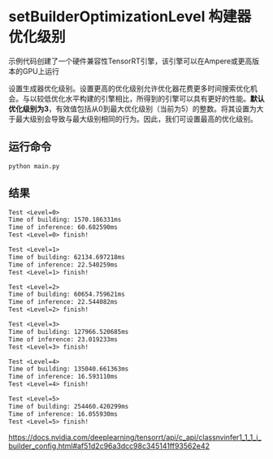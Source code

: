 # setBuilderOptimizationLevel 构建器优化级别    

示例代码创建了一个硬件兼容性TensorRT引擎，该引擎可以在Ampere或更高版本的GPU上运行      

设置生成器优化级别。设置更高的优化级别允许优化器花费更多时间搜索优化机会。与以较低优化水平构建的引擎相比，所得到的引擎可以具有更好的性能。**默认优化级别为3**，有效值包括从0到最大优化级别（当前为5）的整数。将其设置为大于最大级别会导致与最大级别相同的行为。因此，我们可设置最高的优化级别。  

## 运行命令  

```shell
python main.py
```

## 结果    

```txt
Test <Level=0>
Time of building: 1570.186331ms
Time of inference: 60.682590ms
Test <Level=0> finish!

Test <Level=1>
Time of building: 62134.697218ms
Time of inference: 22.540259ms
Test <Level=1> finish!

Test <Level=2>
Time of building: 60654.759621ms
Time of inference: 22.544082ms
Test <Level=2> finish!

Test <Level=3>
Time of building: 127966.520685ms
Time of inference: 23.019233ms
Test <Level=3> finish!

Test <Level=4>
Time of building: 135040.661363ms
Time of inference: 16.593110ms
Test <Level=4> finish!

Test <Level=5>
Time of building: 254460.420299ms
Time of inference: 16.055930ms
Test <Level=5> finish!
```

https://docs.nvidia.com/deeplearning/tensorrt/api/c_api/classnvinfer1_1_1_i_builder_config.html#af51d2c96a3dcc98c345141ff93562e42      
